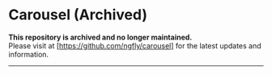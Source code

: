 # Carousel (Archived)

**This repository is archived and no longer maintained.**  
Please visit at [https://github.com/ngfly/carousel] for the latest updates and information.

---
